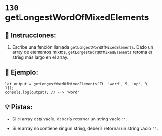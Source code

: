 # `130` getLongestWordOfMixedElements

## 📝 Instrucciones: 

1. Escribe una función llamada `getLongestWordOfMixedElements`. Dado un array de elementos mixtos, `getLongestWordOfMixedElements` retorna el string más largo en el array.

## 📎 Ejemplo:

```Js
let output = getLongestWordOfMixedElements([3, 'word', 5, 'up', 3, 1]);
console.log(output); // --> 'word'
```

## 💡 Pistas:

+ Si el array está vacío, debería retornar un string vacío `''`. 

+ Si el array no contiene ningún string, debería retornar un string vacío `''`.
